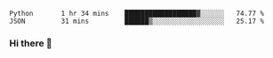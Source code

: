<!--START_SECTION:waka-->
```text
Python       1 hr 34 mins    ██████████████████▓░░░░░░   74.77 % 
JSON         31 mins         ██████▒░░░░░░░░░░░░░░░░░░   25.17 % 
```
<!--END_SECTION:waka-->

### Hi there 👋

<!--
**DnC275/DnC275** is a ✨ _special_ ✨ repository because its `README.md` (this file) appears on your GitHub profile.

Here are some ideas to get you started:

- 🔭 I’m currently working on ...
- 🌱 I’m currently learning ...
- 👯 I’m looking to collaborate on ...
- 🤔 I’m looking for help with ...
- 💬 Ask me about ...
- 📫 How to reach me: ...
- 😄 Pronouns: ...
- ⚡ Fun fact: ...
-->

